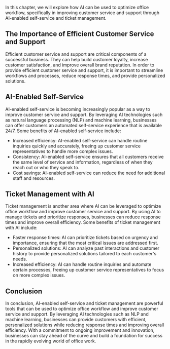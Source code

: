 
In this chapter, we will explore how AI can be used to optimize office workflow, specifically in improving customer service and support through AI-enabled self-service and ticket management.

The Importance of Efficient Customer Service and Support
--------------------------------------------------------

Efficient customer service and support are critical components of a successful business. They can help build customer loyalty, increase customer satisfaction, and improve overall brand reputation. In order to provide efficient customer service and support, it is important to streamline workflows and processes, reduce response times, and provide personalized solutions.

AI-Enabled Self-Service
-----------------------

AI-enabled self-service is becoming increasingly popular as a way to improve customer service and support. By leveraging AI technologies such as natural language processing (NLP) and machine learning, businesses can offer customers an automated self-service experience that is available 24/7. Some benefits of AI-enabled self-service include:

* Increased efficiency: AI-enabled self-service can handle routine inquiries quickly and accurately, freeing up customer service representatives to handle more complex issues.
* Consistency: AI-enabled self-service ensures that all customers receive the same level of service and information, regardless of when they reach out or who they speak to.
* Cost savings: AI-enabled self-service can reduce the need for additional staff and resources.

Ticket Management with AI
-------------------------

Ticket management is another area where AI can be leveraged to optimize office workflow and improve customer service and support. By using AI to manage tickets and prioritize responses, businesses can reduce response times and improve overall efficiency. Some benefits of ticket management with AI include:

* Faster response times: AI can prioritize tickets based on urgency and importance, ensuring that the most critical issues are addressed first.
* Personalized solutions: AI can analyze past interactions and customer history to provide personalized solutions tailored to each customer's needs.
* Increased efficiency: AI can handle routine inquiries and automate certain processes, freeing up customer service representatives to focus on more complex issues.

Conclusion
----------

In conclusion, AI-enabled self-service and ticket management are powerful tools that can be used to optimize office workflow and improve customer service and support. By leveraging AI technologies such as NLP and machine learning, businesses can provide customers with efficient, personalized solutions while reducing response times and improving overall efficiency. With a commitment to ongoing improvement and innovation, businesses can stay ahead of the curve and build a foundation for success in the rapidly evolving world of office work.
